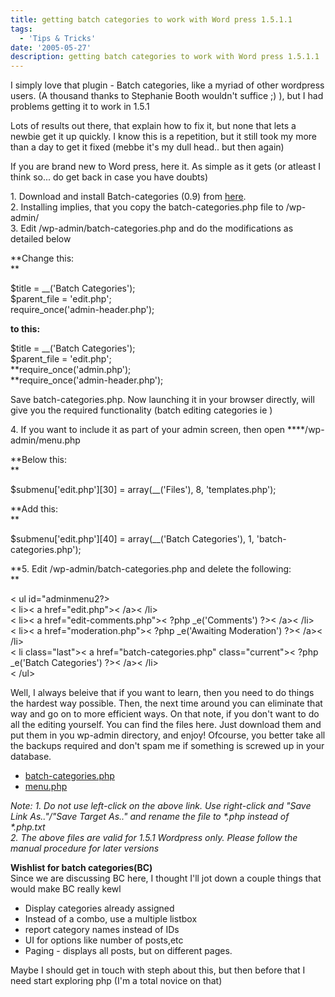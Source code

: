 ```yaml
---
title: getting batch categories to work with Word press 1.5.1.1
tags:
  - 'Tips & Tricks'
date: '2005-05-27'
description: getting batch categories to work with Word press 1.5.1.1
---
```


I simply love that plugin - Batch categories, like a myriad of other wordpress users. (A thousand thanks to Stephanie Booth wouldn't suffice ;) ), but I had problems getting it to work in 1.5.1

Lots of results out there, that explain how to fix it, but none that lets a newbie get it up quickly. I know this is a repetition, but it still took my more than a day to get it fixed (mebbe it's my dull head.. but then again)

If you are brand new to Word press, here it. As simple as it gets (or atleast I think so... do get back in case you have doubts)

1\. Download and install Batch-categories (0.9) from [here][0].  
2\. Installing implies, that you copy the batch-categories.php file to /wp-admin/  
3\. Edit /wp-admin/batch-categories.php and do the modifications as detailed below

**Change this:  
**

$title = \_\_('Batch Categories');  
$parent\_file = 'edit.php';  
require\_once('admin-header.php');

**to this:**

$title = \_\_('Batch Categories');  
$parent\_file = 'edit.php';  
**require\_once('admin.php');  
**require\_once('admin-header.php');

Save batch-categories.php. Now launching it in your browser directly, will give you the required functionality (batch editing categories ie )

4\. If you want to include it as part of your admin screen, then open ****/wp-admin/menu.php

**Below this:  
**

$submenu\['edit.php'\]\[30\] = array(\_\_('Files'), 8, 'templates.php');

**Add this:  
**

$submenu\['edit.php'\]\[40\] = array(\_\_('Batch Categories'), 1, 'batch-categories.php');

**5\. Edit /wp-admin/batch-categories.php and delete the following:  
**

< ul id="adminmenu2?\>  
< li\>< a href="edit.php"\>< /a\>< /li\>  
< li\>< a href="edit-comments.php"\>< ?php \_e('Comments') ?\>< /a\>< /li\>  
< li\>< a href="moderation.php"\>< ?php \_e('Awaiting Moderation') ?\>< /a\>< /li\>  
< li class="last"\>< a href="batch-categories.php" class="current"\>< ?php \_e('Batch Categories') ?\>< /a\>< /li\>  
< /ul\>

Well, I always beleive that if you want to learn, then you need to do things the hardest way possible. Then, the next time around you can eliminate that way and go on to more efficient ways. On that note, if you don't want to do all the editing yourself. You can find the files here. Just download them and put them in you wp-admin directory, and enjoy! Ofcourse, you better take all the backups required and don't spam me if something is screwed up in your database.

* [batch-categories.php][1]
* [menu.php][2]

_Note: 1\. Do not use left-click on the above link. Use right-click and "Save Link As.."/"Save Target As.." and rename the file to \*.php instead of \*.php.txt  
2\. The above files are valid for 1.5.1 Wordpress only. Please follow the manual procedure for later versions_

**Wishlist for batch categories(BC)**  
Since we are discussing BC here, I thought I'll jot down a couple things that would make BC really kewl

* Display categories already assigned
* Instead of a combo, use a multiple listbox
* report category names instead of IDs
* UI for options like number of posts,etc
* Paging - displays all posts, but on different pages.

Maybe I should get in touch with steph about this, but then before that I need start exploring php (I'm a total novice on that)


[0]: http://climbtothestars.org/archives/2004/07/13/batch-categories-09/
[1]: http://shvelmur.com/uploads/batch-categories.php.txt
[2]: http://shvelmur.com/uploads/menu.php.txt
